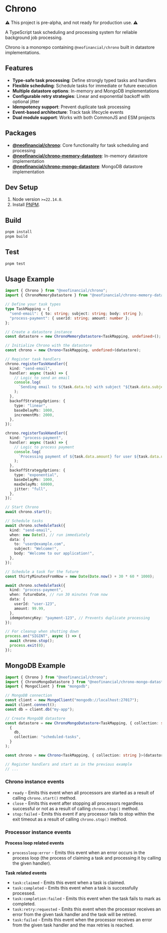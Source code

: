 # Chrono

⚠️ This project is pre-alpha, and not ready for production use. ⚠️

A TypeScript task scheduling and processing system for reliable background job processing.

Chrono is a monorepo containing `@neofinancial/chrono` built in datastore implementations.

## Features

- **Type-safe task processing**: Define strongly typed tasks and handlers
- **Flexible scheduling**: Schedule tasks for immediate or future execution
- **Multiple datastore options**: In-memory and MongoDB implementations
- **Configurable retry strategies**: Linear and exponential backoff with optional jitter
- **Idempotency support**: Prevent duplicate task processing
- **Event-based architecture**: Track task lifecycle events
- **Dual module support**: Works with both CommonJS and ESM projects

## Packages

- **[@neofinancial/chrono](packages/chrono-core)**: Core functionality for task scheduling and processing
- **[@neofinancial/chrono-memory-datastore](packages/chrono-memory-datastore)**: In-memory datastore implementation
- **[@neofinancial/chrono-mongo-datastore](packages/chrono-mongo-datastore)**: MongoDB datastore implementation

## Dev Setup

1. Node version `>=22.14.0`.
1. Install [PNPM](https://pnpm.io/installation#using-corepack).

## Build

```sh
pnpm install
pnpm build
```

## Test

```sh
pnpm test
```

## Usage Example

```typescript
import { Chrono } from "@neofinancial/chrono";
import { ChronoMemoryDatastore } from "@neofinancial/chrono-memory-datastore";

// Define your task types
type TaskMapping = {
  "send-email": { to: string; subject: string; body: string };
  "process-payment": { userId: string; amount: number };
};

// Create a datastore instance
const datastore = new ChronoMemoryDatastore<TaskMapping, undefined>();

// Initialize Chrono with the datastore
const chrono = new Chrono<TaskMapping, undefined>(datastore);

// Register task handlers
chrono.registerTaskHandler({
  kind: "send-email",
  handler: async (task) => {
    // Logic to send an email
    console.log(
      `Sending email to ${task.data.to} with subject "${task.data.subject}"`
    );
  },
  backoffStrategyOptions: {
    type: "linear",
    baseDelayMs: 1000,
    incrementMs: 2000,
  },
});

chrono.registerTaskHandler({
  kind: "process-payment",
  handler: async (task) => {
    // Logic to process payment
    console.log(
      `Processing payment of ${task.data.amount} for user ${task.data.userId}`
    );
  },
  backoffStrategyOptions: {
    type: "exponential",
    baseDelayMs: 1000,
    maxDelayMs: 60000,
    jitter: "full",
  },
});

// Start Chrono
await chrono.start();

// Schedule tasks
await chrono.scheduleTask({
  kind: "send-email",
  when: new Date(), // run immediately
  data: {
    to: "user@example.com",
    subject: "Welcome!",
    body: "Welcome to our application!",
  },
});

// Schedule a task for the future
const thirtyMinutesFromNow = new Date(Date.now() + 30 * 60 * 1000);

await chrono.scheduleTask({
  kind: "process-payment",
  when: futureDate, // run 30 minutes from now
  data: {
    userId: "user-123",
    amount: 99.99,
  },
  idempotencyKey: "payment-123", // Prevents duplicate processing
});

// For cleanup when shutting down
process.on("SIGINT", async () => {
  await chrono.stop();
  process.exit(0);
});
```

## MongoDB Example

```typescript
import { Chrono } from "@neofinancial/chrono";
import { ChronoMongoDatastore } from "@neofinancial/chrono-mongo-datastore";
import { MongoClient } from "mongodb";

// MongoDB connection
const client = new MongoClient("mongodb://localhost:27017");
await client.connect();
const db = client.db("my-app");

// Create MongoDB datastore
const datastore = new ChronoMongoDatastore<TaskMapping, { collection: string }>(
  {
    db,
    collection: "scheduled-tasks",
  }
);

const chrono = new Chrono<TaskMapping, { collection: string }>(datastore);

// Register handlers and start as in the previous example
// ...
```

### Chrono instance events

- `ready` - Emits this event when all processors are started as a result of calling `chrono.start()` method.
- `close` - Emits this event after stopping all processors regardless successful or not as a result of calling `chrono.stop()` method.
- `stop:failed` - Emits this event if any processor fails to stop within the exit timeout as a result of calling `chrono.stop()` method.

### Processor instance events

**Process loop related events**

- `processloop:error` - Emits this event when an error occurs in the process loop (the process of claiming a task and processing it by calling the given handler).

**Task related events**

- `task:claimed` - Emits this event when a task is claimed.
- `task:completed` - Emits this event when a task is successfully processed.
- `task:completion:failed` - Emits this event when the task fails to mark as completed.
- `task:retry:requested` - Emits this event when the processor receives an error from the given task handler and the task will be retried.
- `task:failed` - Emits this event when the processor receives an error from the given task handler and the max retries is reached.
